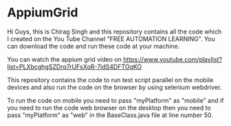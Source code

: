 # AppiumGrid

Hi Guys, this is Chirag Singh and this repository contains all the code which I created on the You Tube Channel "FREE AUTOMATION LEARNING". You can download the code and run these code at your machine.

You can watch the appium grid video on https://www.youtube.com/playlist?list=PLXbcghgSZDrq7rUFsXoR-7idS4DFTOqKO

This repository contains the code to run test script parallel on the mobile devices and also run the code on the browser by using selenium webdriver.

To run the code on mobile you need to pass "myPlatform" as "mobile" and if you need to run the code web browser on the desktop then you need to pass "myPlatform" as "web" in the BaseClass.java file at line number 50.